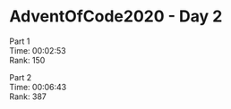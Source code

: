 # AdventOfCode2020 - Day 2

Part 1  
Time: 00:02:53   
Rank: 150

Part 2  
Time: 00:06:43   
Rank: 387

